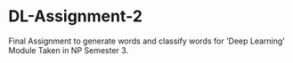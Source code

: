 # DL-Assignment-2
Final Assignment to generate words and classify words for 'Deep Learning' Module Taken in NP Semester 3.
